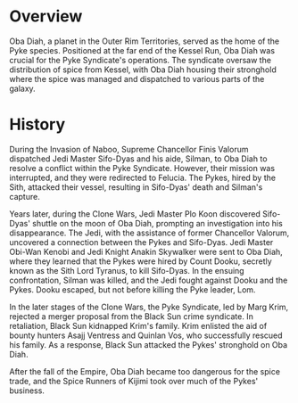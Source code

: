 # Overview
Oba Diah, a planet in the Outer Rim Territories, served as the home of the Pyke species.
Positioned at the far end of the Kessel Run, Oba Diah was crucial for the Pyke Syndicate's operations.
The syndicate oversaw the distribution of spice from Kessel, with Oba Diah housing their stronghold where the spice was managed and dispatched to various parts of the galaxy.

# History
During the Invasion of Naboo, Supreme Chancellor Finis Valorum dispatched Jedi Master Sifo-Dyas and his aide, Silman, to Oba Diah to resolve a conflict within the Pyke Syndicate.
However, their mission was interrupted, and they were redirected to Felucia.
The Pykes, hired by the Sith, attacked their vessel, resulting in Sifo-Dyas' death and Silman's capture.

Years later, during the Clone Wars, Jedi Master Plo Koon discovered Sifo-Dyas' shuttle on the moon of Oba Diah, prompting an investigation into his disappearance.
The Jedi, with the assistance of former Chancellor Valorum, uncovered a connection between the Pykes and Sifo-Dyas.
Jedi Master Obi-Wan Kenobi and Jedi Knight Anakin Skywalker were sent to Oba Diah, where they learned that the Pykes were hired by Count Dooku, secretly known as the Sith Lord Tyranus, to kill Sifo-Dyas.
In the ensuing confrontation, Silman was killed, and the Jedi fought against Dooku and the Pykes.
Dooku escaped, but not before killing the Pyke leader, Lom.

In the later stages of the Clone Wars, the Pyke Syndicate, led by Marg Krim, rejected a merger proposal from the Black Sun crime syndicate.
In retaliation, Black Sun kidnapped Krim's family.
Krim enlisted the aid of bounty hunters Asajj Ventress and Quinlan Vos, who successfully rescued his family.
As a response, Black Sun attacked the Pykes' stronghold on Oba Diah.

After the fall of the Empire, Oba Diah became too dangerous for the spice trade, and the Spice Runners of Kijimi took over much of the Pykes' business.